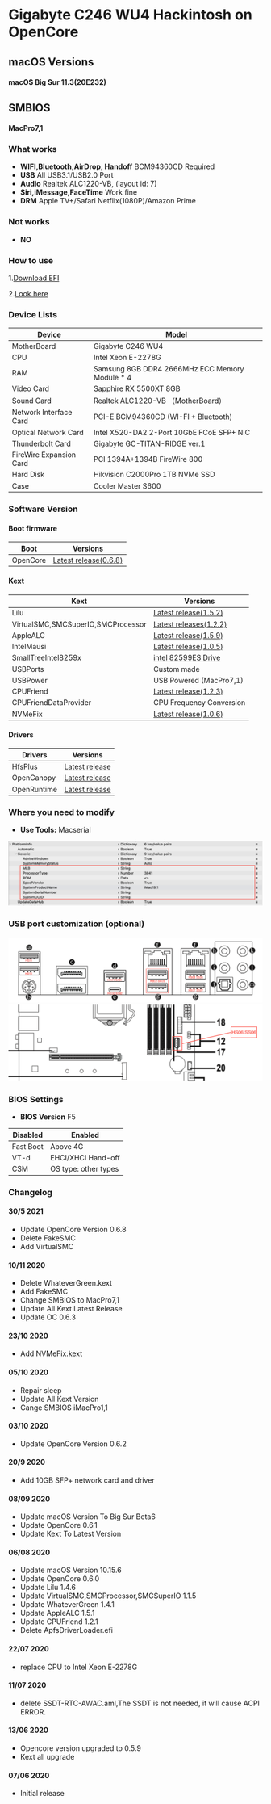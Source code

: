 # Gigabyte C246 WU4 Hackintosh on OpenCore

## macOS Versions
#### macOS Big Sur 11.3(20E232)

## SMBIOS
#### MacPro7,1

### What works
- **WIFI,Bluetooth,AirDrop, Handoff** BCM94360CD Required
- **USB** All USB3.1/USB2.0 Port
- **Audio** Realtek ALC1220-VB, (layout id: 7)
- **Siri,iMessage,FaceTime** Work fine
- **DRM** Apple TV+/Safari Netflix(1080P)/Amazon Prime

### Not works
- **NO**

### How to use

1.[Download EFI](https://github.com/SeonMe/Gigabyte-C246-WU4-Hackintosh-OC/archive/master.zip)

2.[Look here](https://dortania.github.io/OpenCore-Install-Guide/prerequisites.html)

### Device Lists
| Device | Model |
|----|----|
| MotherBoard | Gigabyte C246 WU4 |
| CPU | Intel Xeon E-2278G |
| RAM | Samsung 8GB DDR4 2666MHz ECC Memory Module * 4 |
| Video Card | Sapphire RX 5500XT 8GB |
| Sound Card | Realtek ALC1220-VB （MotherBoard）|
| Network Interface Card | PCI-E BCM94360CD (WI-FI + Bluetooth) |
| Optical Network Card | Intel X520-DA2 2-Port 10GbE FCoE SFP+ NIC |
| Thunderbolt Card | Gigabyte GC-TITAN-RIDGE ver.1|
| FireWire Expansion Card | PCI 1394A+1394B FireWire 800 |
| Hard Disk | Hikvision C2000Pro 1TB NVMe SSD |
| Case | Cooler Master S600 |

### Software Version
#### Boot firmware
| Boot  | Versions |
|----|----|
| OpenCore | [Latest release(0.6.8)](https://github.com/acidanthera/OpenCorePkg) |

#### Kext
| Kext | Versions |
|----|----|
| Lilu | [Latest release(1.5.2)](https://github.com/acidanthera/Lilu) |
| VirtualSMC,SMCSuperIO,SMCProcessor | [Latest releases(1.2.2)](https://github.com/RehabMan/OS-X-FakeSMC-kozlek) |
| AppleALC | [Latest release(1.5.9)](https://github.com/acidanthera/AppleALC) |
| IntelMausi | [Latest release(1.0.5)](https://github.com/acidanthera/IntelMausi) |
| SmallTreeIntel8259x | [intel 82599ES Drive](https://small-tree.com/) |
| USBPorts | Custom made |
| USBPower | USB Powered (MacPro7,1)|
| CPUFriend | [Latest release(1.2.3)](https://github.com/acidanthera/CPUFriend) |
| CPUFriendDataProvider | CPU Frequency Conversion |
| NVMeFix | [Latest release(1.0.6)](https://github.com/acidanthera/NVMeFix) |

#### Drivers
| Drivers | Versions |
|----|----|
| HfsPlus | [Latest release](https://github.com/acidanthera/OcBinaryData) |
| OpenCanopy | [Latest release](https://github.com/acidanthera/OpenCorePkg) |
| OpenRuntime | [Latest release](https://github.com/acidanthera/OpenCorePkg) |


### Where you need to modify

- **Use Tools:** Macserial

![](https://github.com/SeonMe/Gigabyte-C246-WU4-Hackintosh-OC/raw/master/Images/1.png)

### USB port customization (optional)

![](https://github.com/SeonMe/Gigabyte-C246-WU4-Hackintosh-OC/raw/master/Images/2.png)
![](https://github.com/SeonMe/Gigabyte-C246-WU4-Hackintosh-OC/raw/master/Images/3.png)

### BIOS Settings
- **BIOS Version** F5

| Disabled | Enabled |
|----|----|
| Fast Boot | Above 4G |
| VT-d | EHCI/XHCI Hand-off |
| CSM | OS type: other types |
### Changelog

#### 30/5 2021
* Update OpenCore Version 0.6.8
* Delete FakeSMC
* Add VirtualSMC

#### 10/11 2020
* Delete WhateverGreen.kext
* Add FakeSMC
* Change SMBIOS to MacPro7,1
* Update All Kext Latest Release
* Update OC 0.6.3

#### 23/10 2020
* Add NVMeFix.kext

#### 05/10 2020
* Repair sleep
* Update All Kext Version
* Cange SMBIOS iMacPro1,1

#### 03/10 2020
* Update OpenCore Version 0.6.2

#### 20/9 2020
* Add 10GB SFP+ network card and driver

#### 08/09 2020
* Update macOS Version To Big Sur Beta6
* Update OpenCore 0.6.1
* Update Kext To Latest Version

#### 06/08 2020
* Update macOS Version 10.15.6
* Update OpenCore 0.6.0
* Update Lilu 1.4.6
* Update VirtualSMC,SMCProcessor,SMCSuperIO 1.1.5
* Update WhateverGreen 1.4.1
* Update AppleALC 1.5.1
* Update CPUFriend 1.2.1
* Delete ApfsDriverLoader.efi

#### 22/07 2020
* replace CPU to Intel Xeon E-2278G

#### 11/07 2020
* delete SSDT-RTC-AWAC.aml,The SSDT is not needed, it will cause ACPI ERROR.

#### 13/06 2020
* Opencore version upgraded to 0.5.9
* Kext all upgrade

#### 07/06 2020
* Initial release
